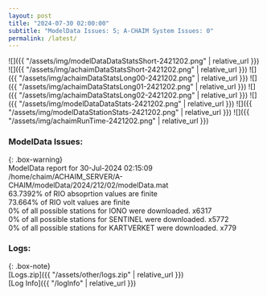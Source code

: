 ```yaml
---
layout: post
title: "2024-07-30 02:00:00"
subtitle: "ModelData Issues: 5; A-CHAIM System Issues: 0"
permalink: /latest/
---
```


![]({{ "/assets/img/modelDataDataStatsShort-2421202.png" | relative_url }})
![]({{ "/assets/img/achaimDataStatsShort-2421202.png" | relative_url }})
![]({{ "/assets/img/achaimDataStatsLong00-2421202.png" | relative_url }})
![]({{ "/assets/img/achaimDataStatsLong01-2421202.png" | relative_url }})
![]({{ "/assets/img/achaimDataStatsLong02-2421202.png" | relative_url }})
![]({{ "/assets/img/modelDataDataStats-2421202.png" | relative_url }})
![]({{ "/assets/img/modelDataStationStats-2421202.png" | relative_url }})
![]({{ "/assets/img/achaimRunTime-2421202.png" | relative_url }})


### ModelData Issues:  
  
{: .box-warning}  
 ModelData report for 30-Jul-2024 02:15:09   
 /home/chaim/ACHAIM_SERVER/A-CHAIM/modelData/2024/212/02/modelData.mat   
 63.7392% of RIO absoprtion values are finite   
 73.664% of RIO volt values are finite   
 0% of all possible stations for IONO were downloaded. x6317   
 0% of all possible stations for SENTINEL were downloaded. x5772   
 0% of all possible stations for KARTVERKET were downloaded. x779   
  


### Logs:  
  
{: .box-note}  
[Logs.zip]({{ "/assets/other/logs.zip" | relative_url }})  
[Log Info]({{ "/logInfo" | relative_url }})  
